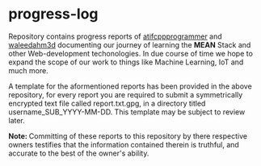 # progress-log
Repository contains progress reports of <a href = "https://github.com/atifcppprogrammer">atifcppprogrammer</a> and <a href = "https://github.com/waleedahm3d">waleedahm3d</a> documenting our journey of learning the <strong>MEAN</strong> Stack and other Web-development techonologies. In due course of time we hope to expand the scope of our work to things like Machine Learning, IoT and much more.

A template for the aformentioned reports has been provided in the above repository, for every report you are required to submit a symmetrically encrypted
text file called report.txt.gpg, in a directory titled username_SUB_YYYY-MM-DD. This template may be subject to review later.

<strong>Note: </strong> Committing of these reports to this repository by there respective owners testifies that the information contained therein is truthful, and accurate to the best of the owner's ability.
